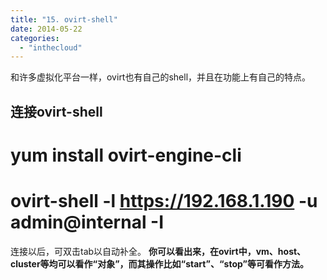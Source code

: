 ```yaml
---
title: "15. ovirt-shell"
date: 2014-05-22
categories: 
  - "inthecloud"
---
```


和许多虚拟化平台一样，ovirt也有自己的shell，并且在功能上有自己的特点。

## 连接ovirt-shell

# yum install ovirt-engine-cli
# ovirt-shell -l https://192.168.1.190 -u admin@internal -I

连接以后，可双击tab以自动补全。 **你可以看出来，在ovirt中，vm、host、cluster等均可以看作“对象”，而其操作比如“start”、“stop”等可看作方法。**
